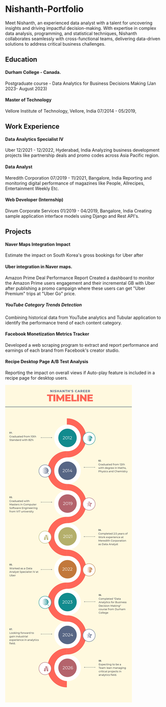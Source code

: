 # Nishanth-Portfolio
Meet Nishanth, an experienced data analyst with a talent for uncovering insights and driving impactful decision-making. With expertise in complex data analysis, programming, and statistical techniques, Nishanth collaborates seamlessly with cross-functional teams, delivering data-driven solutions to address critical business challenges.
## Education
#### Durham College - Canada.
Postgraduate course - Data Analytics for Business Decisions Making (Jan 2023- August 2023) 
#### Master of Technology
Vellore Institute of Technology, Vellore, India
07/2014 - 05/2019,
## Work Experience

#### Data Analytics Specialist IV
Uber
12/2021 - 12/2022, Hyderabad, India
Analyzing business development projects like partnership
deals and promo codes across Asia Pacific region.
#### Data Analyst
Meredith Corporation
07/2019 - 11/2021, Bangalore, India
Reporting and monitoring digital performance of magazines
like People, Allrecipes, Entertainment Weekly Etc.
#### Web Developer (Internship)
Divum Corporate Services
01/2019 - 04/2019, Bangalore, India
Creating sample application interface models using Django
and Rest API's.

## Projects

#### Naver Maps Integration Impact
Estimate the impact on South Korea's gross bookings for Uber after
#### Uber integration in Naver maps.
Amazon Prime Deal Performance Report
Created a dashboard to monitor the Amazon Prime users engagement
and their incremental GB with Uber after publishing a promo campaign
where these users can get "Uber Premium" trips at "Uber Go" price.
##### YouTube Category Trends Detection
Combining historical data from YouTube analytics and Tubular
application to identify the performance trend of each content
category.
#### Facebook Monetization Metrics Tracker
Developed a web scraping program to extract and report performance
and earnings of each brand from Facebook's creator studio.
#### Recipe Desktop Page A/B Test Analysis
Reporting the impact on overall views if Auto-play feature is included in
a recipe page for desktop users.

![My Career Timeline](https://github.com/Nishanth-71/Nishanth-Portfolio/blob/main/Nishanth_Career_Timeline_page-0001.jpeg "My Career Timeline")
